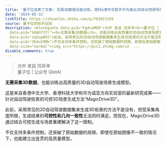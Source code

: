 ```yaml
---
title: '量子位发表了文章: 无需3D数据也能训练，港科&港中文联手华为推出3D自动驾驶场景生成模型'
date: '2024-05-31'
linkTitle: https://zhuanlan.zhihu.com/p/701021169
source: 量子位的知乎动态
description: <blockquote data-pid="FgdcwM09">允中 发自 凹非寺<br>量子位 | 公众号 QbitAI</blockquote><p
  data-pid="hOAhYYIl"><b>无需采集3D数据</b>，也能训练出高质量的3D自动驾驶场景生成模型。</p><p data-pid="yRlAUR5L">这是来自香港中文大学、香港科技大学和华为诺亚方舟实验室的最新研究成果——针对自动驾驶街景的可控3D场景生成方法“MagicDrive3D”。</p><p
  data-pid="1qSopBXS">此前，采用常见的2D自动驾驶数据集来生成3D街景的方法不是没有，但受采集角度所限，生成结果的<b>可控性和几何一致性</b>无法同时满足。而现在，MagicDrive3D通过结合可控生成与场景重建解决了这一限制。</p><p
  data-pid="36duI0Mb">不仅支持多条件控制，还突破了原始数据的局限，即使在原始图像不一致的情况下，也能建立出连贯的高质量模型。</p><figure
  data-size="normal"><img src="https://pic1.zhimg.com/v2- ...
disable_comments: true
---
```

<blockquote data-pid="FgdcwM09">允中 发自 凹非寺<br>量子位 | 公众号 QbitAI</blockquote><p data-pid="hOAhYYIl"><b>无需采集3D数据</b>，也能训练出高质量的3D自动驾驶场景生成模型。</p><p data-pid="yRlAUR5L">这是来自香港中文大学、香港科技大学和华为诺亚方舟实验室的最新研究成果——针对自动驾驶街景的可控3D场景生成方法“MagicDrive3D”。</p><p data-pid="1qSopBXS">此前，采用常见的2D自动驾驶数据集来生成3D街景的方法不是没有，但受采集角度所限，生成结果的<b>可控性和几何一致性</b>无法同时满足。而现在，MagicDrive3D通过结合可控生成与场景重建解决了这一限制。</p><p data-pid="36duI0Mb">不仅支持多条件控制，还突破了原始数据的局限，即使在原始图像不一致的情况下，也能建立出连贯的高质量模型。</p><figure data-size="normal"><img src="https://pic1.zhimg.com/v2- ...